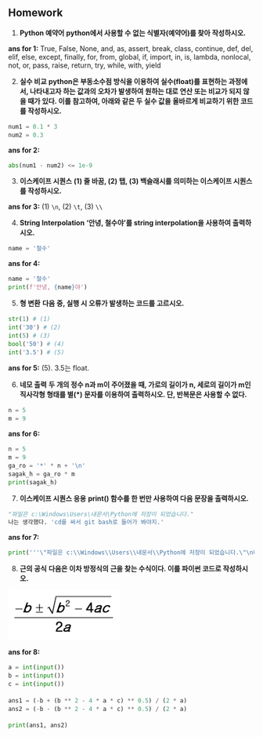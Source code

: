 ## Homework

1. **Python 예약어**
**python에서 사용할 수 없는 식별자(예약어)를 찾아 작성하시오.**

**ans for 1:** True, False, None, and, as, assert, break, class, continue, def, del, elif, else, except, finally, for, from, global, if, import, in, is, lambda, nonlocal, not, or, pass, raise, return, try, while, with, yield



2. **실수 비교**
    **python은 부동소수점 방식을 이용하여 실수(float)를 표현하는 과정에서, 나타내고자 하는 값과의 오차가 발생하여 원하는 대로 연산 또는 비교가 되지 않을 때가 있다. 이를 참고하여, 아래와 같은 두 실수 값을 올바르게 비교하기 위한 코드를 작성하시오.**

```python
num1 = 0.1 * 3
num2 = 0.3
```

**ans for 2:**

```python
abs(num1 - num2) <= 1e-9
```





3. **이스케이프 시퀀스**
**(1) 줄 바꿈, (2) 탭, (3) 백슬래시를 의미하는 이스케이프 시퀀스를 작성하시오.**

**ans for 3:** (1) `\n`, (2) `\t`, (3) `\\`



4. **String Interpolation**
**‘안녕, 철수야’를 string interpolation을 사용하여 출력하시오.**

```python
name = '철수'
```

**ans for 4:**

```python
name = '철수'
print(f'안녕, {name}야')
```





5. **형 변환**
**다음 중, 실행 시 오류가 발생하는 코드를 고르시오.**

```python
str(1) # (1)
int('30') # (2)
int(5) # (3)
bool('50') # (4)
int('3.5') # (5)
```

**ans for 5:** (5). 3.5는 float.





6. **네모 출력**
**두 개의 정수 n과 m이 주어졌을 때, 가로의 길이가 n, 세로의 길이가 m인 직사각형 형태를 별(*) 문자를 이용하여 출력하시오. 단, 반복문은 사용할 수 없다.**

```python
n = 5
m = 9
```

**ans for 6:** 

```python
n = 5
m = 9
ga_ro = '*' * n + '\n'
sagak_h = ga_ro * m
print(sagak_h)
```







7. **이스케이프 시퀀스 응용**
**print() 함수를 한 번만 사용하여 다음 문장을 출력하시오.**

```python
"파일은 c:\Windows\Users\내문서\Python에 저장이 되었습니다."
나는 생각했다. 'cd를 써서 git bash로 들어가 봐야지.'
```

**ans for 7:**

```python
print('''\"파일은 c:\\Windows\\Users\\내문서\\Python에 저장이 되었습니다.\"\n나는 생각했다. \'cd를 써서 git bash로 들어가 봐야지.\'''')
```







8. **근의 공식**
    **다음은 이차 방정식의 근을 찾는 수식이다. 이를 파이썬 코드로 작성하시오.**



![image-20220117135631841](homework.assets/image-20220117135631841.png)

**ans for 8:**

```python
a = int(input())
b = int(input())
c = int(input())

ans1 = (-b + (b ** 2 - 4 * a * c) ** 0.5) / (2 * a)
ans2 = (-b - (b ** 2 - 4 * a * c) ** 0.5) / (2 * a)

print(ans1, ans2)
```

